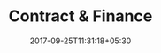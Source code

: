 ---
title: "Contract & Finance"
date: 2017-09-25T11:31:18+05:30
layout: contract-finance
property: "Casa Bella"
status: "In Process"

---